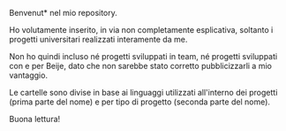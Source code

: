 Benvenut* nel mio repository.

Ho volutamente inserito, in via non completamente esplicativa, soltanto i progetti universitari realizzati
interamente da me.

Non ho quindi incluso né progetti sviluppati in team, né progetti sviluppati con e per Beije, dato che non sarebbe
stato corretto pubblicizzarli a mio vantaggio.

Le cartelle sono divise in base ai linguaggi utilizzati all'interno dei progetti (prima parte del nome) e per tipo di
progetto (seconda parte del nome).

Buona lettura!
